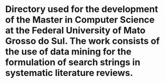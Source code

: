 # Directory used for the development of the Master in Computer Science at the Federal University of Mato Grosso do Sul. The work consists of the use of data mining for the formulation of search strings in systematic literature reviews.
